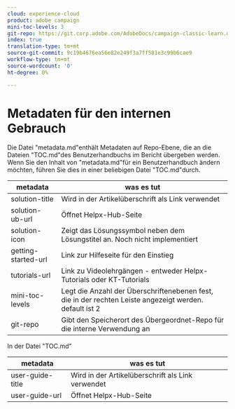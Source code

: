 ```yaml
---
cloud: experience-cloud
product: adobe campaign
mini-toc-levels: 3
git-repo: https://git.corp.adobe.com/AdobeDocs/campaign-classic-learn.de-DE
index: true
translation-type: tm+mt
source-git-commit: 9c19b4676ea56e82e249f3a7ff581e3c99b6cae9
workflow-type: tm+mt
source-wordcount: '0'
ht-degree: 0%

---
```



# Metadaten für den internen Gebrauch

Die Datei &quot;metadata.md&quot;enthält Metadaten auf Repo-Ebene, die an die Dateien &quot;TOC.md&quot;des Benutzerhandbuchs im Bericht übergeben werden. Wenn Sie den Inhalt von &quot;metadata.md&quot;für ein Benutzerhandbuch ändern möchten, führen Sie dies in einer beliebigen Datei &quot;TOC.md&quot;durch.

| metadata | was es tut |
|--- |--- |
| solution-title | Wird in der Artikelüberschrift als Link verwendet |
| solution-ub-url | Öffnet Helpx-Hub-Seite |
| solution-icon | Zeigt das Lösungssymbol neben dem Lösungstitel an. Noch nicht implementiert |
| getting-started-url | Link zur Hilfeseite für den Einstieg |
| tutorials-url | Link zu Videolehrgängen - entweder Helpx-Tutorials oder KT-Tutorials |
| mini-toc-levels | Legt die Anzahl der Überschriftenebenen fest, die in der rechten Leiste angezeigt werden. default ist 2 |
| git-repo | Gibt den Speicherort des Übergeordnet-Repo für die interne Verwendung an |

In der Datei &quot;TOC.md&quot;

| metadata | was es tut |
|--- |--- |
| user-guide-title | Wird in der Artikelüberschrift als Link verwendet |
| user-guide-url | Öffnet Helpx-Hub-Seite |
